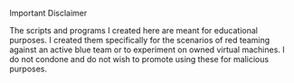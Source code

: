 Important Disclaimer

The scripts and programs I created here are meant for educational purposes. I created them specifically for the scenarios of red teaming against an active blue team or to experiment on owned virtual machines. I do not condone and do not wish to promote using these for malicious purposes.
